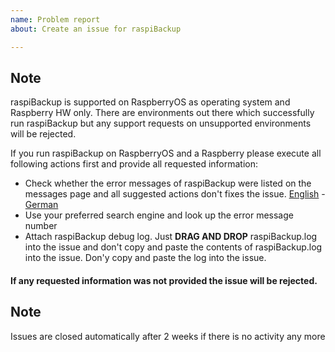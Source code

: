 ```yaml
---
name: Problem report
about: Create an issue for raspiBackup

---
```


## Note
raspiBackup is supported on RaspberryOS as operating system and Raspberry HW only. There are environments out there which successfully run raspiBackup but any support requests on unsupported environments will be rejected. 

If you run raspiBackup on RaspberryOS and a Raspberry please execute all following actions first and provide all requested information:

* Check whether the error messages of raspiBackup were listed on the messages page and all suggested actions don't fixes the issue. [English](https://linux-tips-and-tricks.de/en/rmessages) - [German](https://linux-tips-and-tricks.de/de/fehlermeldungen)
* Use your preferred search engine and look up the error message number
* Attach raspiBackup debug log. Just **DRAG AND DROP** raspiBackup.log into the issue and don't copy and paste the contents of raspiBackup.log into the issue. Don'y copy and paste the log into the issue.

#### If any requested information was not provided the issue will be rejected.

## Note
Issues are closed automatically after 2 weeks if there is no activity any more

